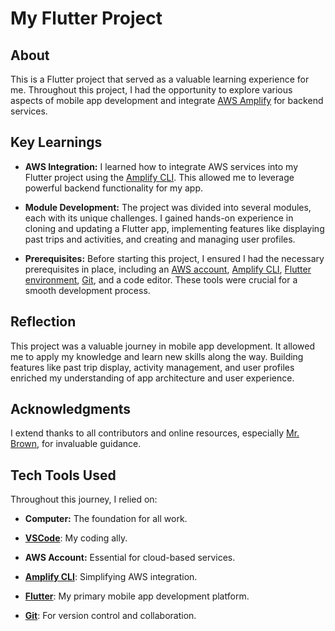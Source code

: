 # My Flutter Project

## About

This is a Flutter project that served as a valuable learning experience for me. Throughout this project, I had the opportunity to explore various aspects of mobile app development and integrate [AWS Amplify](https://aws.amazon.com/amplify/) for backend services.

## Key Learnings

- **AWS Integration:** I learned how to integrate AWS services into my Flutter project using the [Amplify CLI](https://docs.amplify.aws/cli). This allowed me to leverage powerful backend functionality for my app.

- **Module Development:** The project was divided into several modules, each with its unique challenges. I gained hands-on experience in cloning and updating a Flutter app, implementing features like displaying past trips and activities, and creating and managing user profiles.

- **Prerequisites:** Before starting this project, I ensured I had the necessary prerequisites in place, including an [AWS account](https://aws.amazon.com/), [Amplify CLI](https://docs.amplify.aws/cli/start/install), [Flutter environment](https://flutter.dev/docs/get-started/install), [Git](https://git-scm.com/), and a code editor. These tools were crucial for a smooth development process.

## Reflection

This project was a valuable journey in mobile app development. It allowed me to apply my knowledge and learn new skills along the way. Building features like past trip display, activity management, and user profiles enriched my understanding of app architecture and user experience.

## Acknowledgments

I extend thanks to all contributors and online resources, especially [Mr. Brown](https://www.example.com/mrbrown), for invaluable guidance.

## Tech Tools Used

Throughout this journey, I relied on:

- **Computer:** The foundation for all work.

- [**VSCode**](https://code.visualstudio.com/): My coding ally.

- **AWS Account:** Essential for cloud-based services.

- [**Amplify CLI**](https://docs.amplify.aws/cli): Simplifying AWS integration.

- [**Flutter**](https://flutter.dev/): My primary mobile app development platform.

- [**Git**](https://git-scm.com/): For version control and collaboration.
